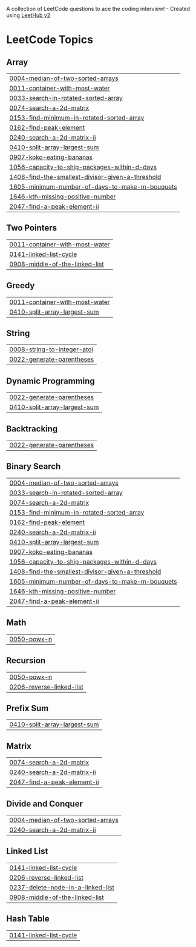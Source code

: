 A collection of LeetCode questions to ace the coding interview! - Created using [LeetHub v2](https://github.com/arunbhardwaj/LeetHub-2.0)
<!---LeetCode Topics Start-->
# LeetCode Topics
## Array
|  |
| ------- |
| [0004-median-of-two-sorted-arrays](https://github.com/anandKumar0432/leetcode-dsa/tree/master/0004-median-of-two-sorted-arrays) |
| [0011-container-with-most-water](https://github.com/anandKumar0432/leetcode-dsa/tree/master/0011-container-with-most-water) |
| [0033-search-in-rotated-sorted-array](https://github.com/anandKumar0432/leetcode-dsa/tree/master/0033-search-in-rotated-sorted-array) |
| [0074-search-a-2d-matrix](https://github.com/anandKumar0432/leetcode-dsa/tree/master/0074-search-a-2d-matrix) |
| [0153-find-minimum-in-rotated-sorted-array](https://github.com/anandKumar0432/leetcode-dsa/tree/master/0153-find-minimum-in-rotated-sorted-array) |
| [0162-find-peak-element](https://github.com/anandKumar0432/leetcode-dsa/tree/master/0162-find-peak-element) |
| [0240-search-a-2d-matrix-ii](https://github.com/anandKumar0432/leetcode-dsa/tree/master/0240-search-a-2d-matrix-ii) |
| [0410-split-array-largest-sum](https://github.com/anandKumar0432/leetcode-dsa/tree/master/0410-split-array-largest-sum) |
| [0907-koko-eating-bananas](https://github.com/anandKumar0432/leetcode-dsa/tree/master/0907-koko-eating-bananas) |
| [1056-capacity-to-ship-packages-within-d-days](https://github.com/anandKumar0432/leetcode-dsa/tree/master/1056-capacity-to-ship-packages-within-d-days) |
| [1408-find-the-smallest-divisor-given-a-threshold](https://github.com/anandKumar0432/leetcode-dsa/tree/master/1408-find-the-smallest-divisor-given-a-threshold) |
| [1605-minimum-number-of-days-to-make-m-bouquets](https://github.com/anandKumar0432/leetcode-dsa/tree/master/1605-minimum-number-of-days-to-make-m-bouquets) |
| [1646-kth-missing-positive-number](https://github.com/anandKumar0432/leetcode-dsa/tree/master/1646-kth-missing-positive-number) |
| [2047-find-a-peak-element-ii](https://github.com/anandKumar0432/leetcode-dsa/tree/master/2047-find-a-peak-element-ii) |
## Two Pointers
|  |
| ------- |
| [0011-container-with-most-water](https://github.com/anandKumar0432/leetcode-dsa/tree/master/0011-container-with-most-water) |
| [0141-linked-list-cycle](https://github.com/anandKumar0432/leetcode-dsa/tree/master/0141-linked-list-cycle) |
| [0908-middle-of-the-linked-list](https://github.com/anandKumar0432/leetcode-dsa/tree/master/0908-middle-of-the-linked-list) |
## Greedy
|  |
| ------- |
| [0011-container-with-most-water](https://github.com/anandKumar0432/leetcode-dsa/tree/master/0011-container-with-most-water) |
| [0410-split-array-largest-sum](https://github.com/anandKumar0432/leetcode-dsa/tree/master/0410-split-array-largest-sum) |
## String
|  |
| ------- |
| [0008-string-to-integer-atoi](https://github.com/anandKumar0432/leetcode-dsa/tree/master/0008-string-to-integer-atoi) |
| [0022-generate-parentheses](https://github.com/anandKumar0432/leetcode-dsa/tree/master/0022-generate-parentheses) |
## Dynamic Programming
|  |
| ------- |
| [0022-generate-parentheses](https://github.com/anandKumar0432/leetcode-dsa/tree/master/0022-generate-parentheses) |
| [0410-split-array-largest-sum](https://github.com/anandKumar0432/leetcode-dsa/tree/master/0410-split-array-largest-sum) |
## Backtracking
|  |
| ------- |
| [0022-generate-parentheses](https://github.com/anandKumar0432/leetcode-dsa/tree/master/0022-generate-parentheses) |
## Binary Search
|  |
| ------- |
| [0004-median-of-two-sorted-arrays](https://github.com/anandKumar0432/leetcode-dsa/tree/master/0004-median-of-two-sorted-arrays) |
| [0033-search-in-rotated-sorted-array](https://github.com/anandKumar0432/leetcode-dsa/tree/master/0033-search-in-rotated-sorted-array) |
| [0074-search-a-2d-matrix](https://github.com/anandKumar0432/leetcode-dsa/tree/master/0074-search-a-2d-matrix) |
| [0153-find-minimum-in-rotated-sorted-array](https://github.com/anandKumar0432/leetcode-dsa/tree/master/0153-find-minimum-in-rotated-sorted-array) |
| [0162-find-peak-element](https://github.com/anandKumar0432/leetcode-dsa/tree/master/0162-find-peak-element) |
| [0240-search-a-2d-matrix-ii](https://github.com/anandKumar0432/leetcode-dsa/tree/master/0240-search-a-2d-matrix-ii) |
| [0410-split-array-largest-sum](https://github.com/anandKumar0432/leetcode-dsa/tree/master/0410-split-array-largest-sum) |
| [0907-koko-eating-bananas](https://github.com/anandKumar0432/leetcode-dsa/tree/master/0907-koko-eating-bananas) |
| [1056-capacity-to-ship-packages-within-d-days](https://github.com/anandKumar0432/leetcode-dsa/tree/master/1056-capacity-to-ship-packages-within-d-days) |
| [1408-find-the-smallest-divisor-given-a-threshold](https://github.com/anandKumar0432/leetcode-dsa/tree/master/1408-find-the-smallest-divisor-given-a-threshold) |
| [1605-minimum-number-of-days-to-make-m-bouquets](https://github.com/anandKumar0432/leetcode-dsa/tree/master/1605-minimum-number-of-days-to-make-m-bouquets) |
| [1646-kth-missing-positive-number](https://github.com/anandKumar0432/leetcode-dsa/tree/master/1646-kth-missing-positive-number) |
| [2047-find-a-peak-element-ii](https://github.com/anandKumar0432/leetcode-dsa/tree/master/2047-find-a-peak-element-ii) |
## Math
|  |
| ------- |
| [0050-powx-n](https://github.com/anandKumar0432/leetcode-dsa/tree/master/0050-powx-n) |
## Recursion
|  |
| ------- |
| [0050-powx-n](https://github.com/anandKumar0432/leetcode-dsa/tree/master/0050-powx-n) |
| [0206-reverse-linked-list](https://github.com/anandKumar0432/leetcode-dsa/tree/master/0206-reverse-linked-list) |
## Prefix Sum
|  |
| ------- |
| [0410-split-array-largest-sum](https://github.com/anandKumar0432/leetcode-dsa/tree/master/0410-split-array-largest-sum) |
## Matrix
|  |
| ------- |
| [0074-search-a-2d-matrix](https://github.com/anandKumar0432/leetcode-dsa/tree/master/0074-search-a-2d-matrix) |
| [0240-search-a-2d-matrix-ii](https://github.com/anandKumar0432/leetcode-dsa/tree/master/0240-search-a-2d-matrix-ii) |
| [2047-find-a-peak-element-ii](https://github.com/anandKumar0432/leetcode-dsa/tree/master/2047-find-a-peak-element-ii) |
## Divide and Conquer
|  |
| ------- |
| [0004-median-of-two-sorted-arrays](https://github.com/anandKumar0432/leetcode-dsa/tree/master/0004-median-of-two-sorted-arrays) |
| [0240-search-a-2d-matrix-ii](https://github.com/anandKumar0432/leetcode-dsa/tree/master/0240-search-a-2d-matrix-ii) |
## Linked List
|  |
| ------- |
| [0141-linked-list-cycle](https://github.com/anandKumar0432/leetcode-dsa/tree/master/0141-linked-list-cycle) |
| [0206-reverse-linked-list](https://github.com/anandKumar0432/leetcode-dsa/tree/master/0206-reverse-linked-list) |
| [0237-delete-node-in-a-linked-list](https://github.com/anandKumar0432/leetcode-dsa/tree/master/0237-delete-node-in-a-linked-list) |
| [0908-middle-of-the-linked-list](https://github.com/anandKumar0432/leetcode-dsa/tree/master/0908-middle-of-the-linked-list) |
## Hash Table
|  |
| ------- |
| [0141-linked-list-cycle](https://github.com/anandKumar0432/leetcode-dsa/tree/master/0141-linked-list-cycle) |
<!---LeetCode Topics End-->